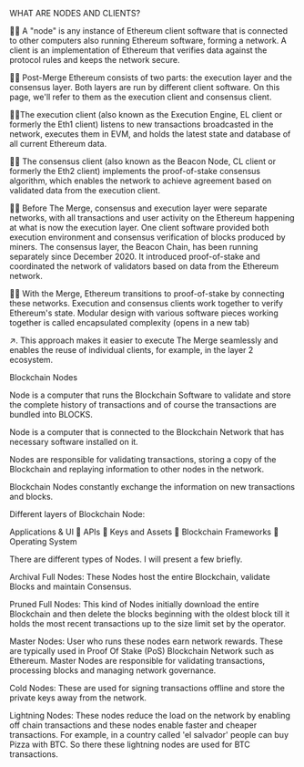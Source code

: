 WHAT ARE NODES AND CLIENTS?

👨‍💻 A "node" is any instance of Ethereum client software that is connected to other computers also running Ethereum software, forming a network.
A client is an implementation of Ethereum that verifies data against the protocol rules and keeps the network secure.

👨‍💻 Post-Merge Ethereum consists of two parts: the execution layer and the consensus layer. Both layers are run by different client software. On this page, we'll refer to them as the execution client and consensus client.

👨‍💻The execution client (also known as the Execution Engine, EL client or formerly the Eth1 client) listens to new transactions 
broadcasted in the network, executes them in EVM, and holds the latest state and database of all current Ethereum data.
 
👨‍💻 The consensus client (also known as the Beacon Node, CL client or formerly the Eth2 client) implements the proof-of-stake consensus 
algorithm, which enables the network to achieve agreement based on validated data from the execution client.

👨‍💻 Before The Merge, consensus and execution layer were separate networks, with all transactions and user activity on the Ethereum 
happening at what is now the execution layer. One client software provided both execution environment and consensus verification of 
blocks produced by miners. The consensus layer, the Beacon Chain, has been running separately since December 2020. It introduced 
proof-of-stake and coordinated the network of validators based on data from the Ethereum network.

👨‍💻 With the Merge, Ethereum transitions to proof-of-stake by connecting these networks. Execution and consensus clients work together 
to verify Ethereum's state.
Modular design with various software pieces working together is called encapsulated complexity
(opens in a new tab)

↗. This approach makes it easier to execute The Merge seamlessly and enables the reuse of individual clients, for example, in the layer 2 
ecosystem. 

Blockchain Nodes

Node is a computer that runs the Blockchain Software to validate and store the complete history of transactions and of course the transactions are bundled into BLOCKS. 

Node is a computer that is connected to the Blockchain Network that has necessary software installed on it. 

Nodes are responsible for validating transactions, storing a copy of the Blockchain and replaying information to other nodes in the network.

Blockchain Nodes constantly exchange the information on new transactions and blocks. 

Different layers of Blockchain Node:

Applications & UI
 🔻 
APIs
 🔻 
Keys and Assets
 🔻 
Blockchain Frameworks
 🔻 
Operating System


There are different types of Nodes. I will present a few briefly. 

Archival Full Nodes:
These Nodes host the entire Blockchain, validate Blocks and maintain Consensus. 

Pruned Full Nodes:
This kind of Nodes initially download the entire Blockchain and then delete the blocks beginning with the oldest block till it holds the most recent transactions up to the size limit set by the operator. 

Master Nodes:
User who runs these nodes earn network rewards. These are typically used in Proof Of Stake (PoS) Blockchain Network such as Ethereum. Master Nodes are responsible for validating transactions, processing blocks and managing network governance. 

Cold Nodes: 
These are used for signing transactions offline and store the private keys away from the network. 

Lightning Nodes:
These nodes reduce the load on the network by enabling off chain transactions and these nodes enable faster and cheaper transactions. 
For example, in a country called 'el salvador' people can buy Pizza with BTC. So there these lightning nodes are used for BTC transactions.

